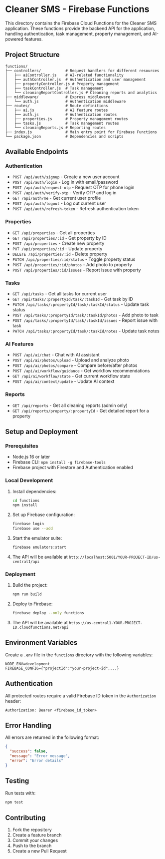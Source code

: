 # Cleaner SMS - Firebase Functions

This directory contains the Firebase Cloud Functions for the Cleaner SMS application. These functions provide the backend API for the application, handling authentication, task management, property management, and AI-powered features.

## Project Structure

```
functions/
├── controllers/           # Request handlers for different resources
│   ├── aiController.js    # AI-related functionality
│   ├── authController.js  # Authentication and user management
│   ├── propertyController.js # Property management
│   ├── taskController.js  # Task management
│   └── cleaningReportController.js # Cleaning reports and analytics
├── middleware/            # Express middleware
│   └── auth.js            # Authentication middleware
├── routes/                # Route definitions
│   ├── ai.js              # AI feature routes
│   ├── auth.js            # Authentication routes
│   ├── properties.js      # Property management routes
│   ├── tasks.js           # Task management routes
│   └── cleaningReports.js # Reporting routes
├── index.js               # Main entry point for Firebase Functions
└── package.json           # Dependencies and scripts
```

## Available Endpoints

### Authentication
- `POST /api/auth/signup` - Create a new user account
- `POST /api/auth/login` - Log in with email/password
- `POST /api/auth/request-otp` - Request OTP for phone login
- `POST /api/auth/verify-otp` - Verify OTP and log in
- `GET /api/auth/me` - Get current user profile
- `POST /api/auth/logout` - Log out current user
- `POST /api/auth/refresh-token` - Refresh authentication token

### Properties
- `GET /api/properties` - Get all properties
- `GET /api/properties/:id` - Get property by ID
- `POST /api/properties` - Create new property
- `PUT /api/properties/:id` - Update property
- `DELETE /api/properties/:id` - Delete property
- `PATCH /api/properties/:id/status` - Toggle property status
- `POST /api/properties/:id/photos` - Add photo to property
- `POST /api/properties/:id/issues` - Report issue with property

### Tasks
- `GET /api/tasks` - Get all tasks for current user
- `GET /api/tasks/:propertyId/task/:taskId` - Get task by ID
- `PATCH /api/tasks/:propertyId/task/:taskId/status` - Update task status
- `POST /api/tasks/:propertyId/task/:taskId/photos` - Add photo to task
- `POST /api/tasks/:propertyId/task/:taskId/issues` - Report issue with task
- `PATCH /api/tasks/:propertyId/task/:taskId/notes` - Update task notes

### AI Features
- `POST /api/ai/chat` - Chat with AI assistant
- `POST /api/ai/photos/upload` - Upload and analyze photo
- `POST /api/ai/photos/compare` - Compare before/after photos
- `POST /api/ai/workflow/guidance` - Get workflow recommendations
- `GET /api/ai/workflow/state` - Get current workflow state
- `POST /api/ai/context/update` - Update AI context

### Reports
- `GET /api/reports` - Get all cleaning reports (admin only)
- `GET /api/reports/property/:propertyId` - Get detailed report for a property

## Setup and Deployment

### Prerequisites
- Node.js 16 or later
- Firebase CLI: `npm install -g firebase-tools`
- Firebase project with Firestore and Authentication enabled

### Local Development

1. Install dependencies:
   ```bash
   cd functions
   npm install
   ```

2. Set up Firebase configuration:
   ```bash
   firebase login
   firebase use --add
   ```

3. Start the emulator suite:
   ```bash
   firebase emulators:start
   ```

4. The API will be available at `http://localhost:5001/YOUR-PROJECT-ID/us-central1/api`

### Deployment

1. Build the project:
   ```bash
   npm run build
   ```

2. Deploy to Firebase:
   ```bash
   firebase deploy --only functions
   ```

3. The API will be available at `https://us-central1-YOUR-PROJECT-ID.cloudfunctions.net/api`

## Environment Variables

Create a `.env` file in the `functions` directory with the following variables:

```
NODE_ENV=development
FIREBASE_CONFIG={"projectId":"your-project-id",...}
```

## Authentication

All protected routes require a valid Firebase ID token in the `Authorization` header:

```
Authorization: Bearer <firebase_id_token>
```

## Error Handling

All errors are returned in the following format:

```json
{
  "success": false,
  "message": "Error message",
  "error": "Error details"
}
```

## Testing

Run tests with:

```bash
npm test
```

## Contributing

1. Fork the repository
2. Create a feature branch
3. Commit your changes
4. Push to the branch
5. Create a new Pull Request
